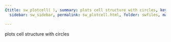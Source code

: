 ```yaml
---
{title: sw_plotcell( ), summary: plots cell structure with circles, keywords: sample,
  sidebar: sw_sidebar, permalink: sw_plotcell.html, folder: swfiles, mathjax: 'true'}

---
```

plots cell structure with circles
